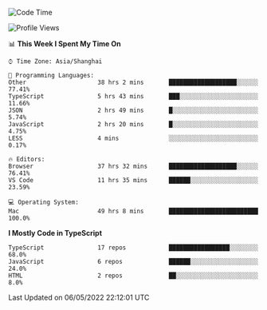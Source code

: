 <!--START_SECTION:waka-->
![Code Time](http://img.shields.io/badge/Code%20Time-1%2C880%20hrs%2030%20mins-blue)

![Profile Views](http://img.shields.io/badge/Profile%20Views-1-blue)

📊 **This Week I Spent My Time On** 

```text
⌚︎ Time Zone: Asia/Shanghai

💬 Programming Languages: 
Other                    38 hrs 2 mins       ███████████████████░░░░░░   77.41% 
TypeScript               5 hrs 43 mins       ███░░░░░░░░░░░░░░░░░░░░░░   11.66% 
JSON                     2 hrs 49 mins       █░░░░░░░░░░░░░░░░░░░░░░░░   5.74% 
JavaScript               2 hrs 20 mins       █░░░░░░░░░░░░░░░░░░░░░░░░   4.75% 
LESS                     4 mins              ░░░░░░░░░░░░░░░░░░░░░░░░░   0.17%

🔥 Editors: 
Browser                  37 hrs 32 mins      ███████████████████░░░░░░   76.41% 
VS Code                  11 hrs 35 mins      ██████░░░░░░░░░░░░░░░░░░░   23.59%

💻 Operating System: 
Mac                      49 hrs 8 mins       █████████████████████████   100.0%

```

**I Mostly Code in TypeScript** 

```text
TypeScript               17 repos            █████████████████░░░░░░░░   68.0% 
JavaScript               6 repos             ██████░░░░░░░░░░░░░░░░░░░   24.0% 
HTML                     2 repos             ██░░░░░░░░░░░░░░░░░░░░░░░   8.0%

```



 Last Updated on 06/05/2022 22:12:01 UTC
<!--END_SECTION:waka-->
